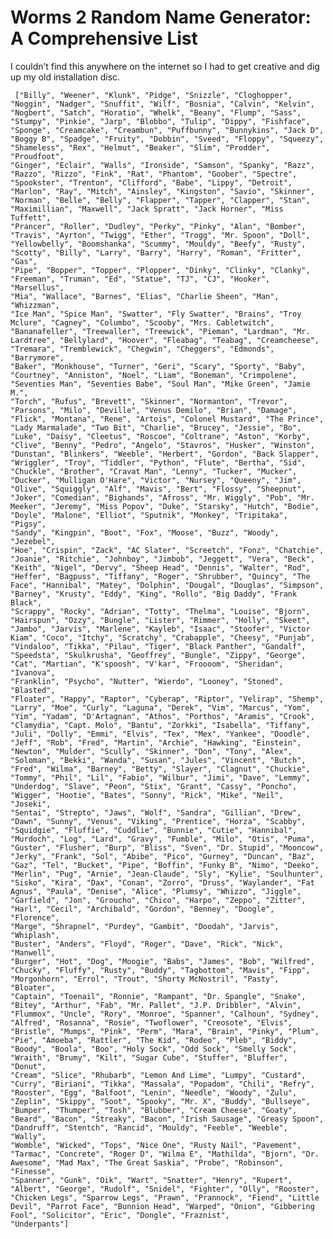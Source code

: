 # Worms 2 Random Name Generator: A Comprehensive List

I couldn’t find this anywhere on the internet so I had to get creative and dig up my old installation disc.

<code> ["Billy", "Weener", "Klunk", "Pidge", "Snizzle", "Cloghopper", "Noggin", "Nadger", "Snuffit", "Wilf", "Bosnia", "Calvin", "Kelvin", "Nogbert", "Satch", "Horatio", "Whelk", "Beany", "Flump", "Sass", "Stumpy", "Pinkie", "Jarp", "Blobbo", "Tulip", "Dippy", "Fishface", "Sponge", "Creamcake", "Creambun", "Puffbunny", "Bunnykins", "Jack D", "Boggy B", "Spadge", "Fruity", "Dobbin", "Sveed", "Floppy", "Squeezy", "Shameless", "Rex", "Helmut", "Beaker", "Slim", "Prodder", "Proudfoot", "Ginger", "Eclair", "Walls", "Ironside", "Samson", "Spanky", "Razz", "Razzo", "Rizzo", "Fink", "Rat", "Phantom", "Goober", "Spectre", "Spookster", "Trenton", "Clifford", "Babe", "Lippy", "Detroit", "Marlon", "Ray", "Mitch", "Ainsley", "Kingston", "Savio", "Skinner", "Norman", "Belle", "Belly", "Flapper", "Tapper", "Clapper", "Stan", "Maximillian", "Maxwell", "Jack Spratt", "Jack Horner", "Miss Tuffett", "Prancer", "Roller", "Dudley", "Perky", "Pinky", "Alan", "Bomber", "Travis", "Ayrton", "Twigg", "Ether", "Trogg", "Mr. Spoon", "Doll", "Yellowbelly", "Boomshanka", "Scummy", "Mouldy", "Beefy", "Rusty", "Scotty", "Billy", "Larry", "Barry", "Harry", "Roman", "Fritter", "Gas", "Pipe", "Bopper", "Topper", "Plopper", "Dinky", "Clinky", "Clanky", "Freeman", "Truman", "Ed", "Statue", "TJ", "CJ", "Hooker", "Marsellus", "Mia", "Wallace", "Barnes", "Elias", "Charlie Sheen", "Man", "Whizzman", "Ice Man", "Spice Man", "Swatter", "Fly Swatter", "Brains", "Troy Mclure", "Cagney", "Columbo", "Scooby", "Mrs. Cabletwitch", "Bananafeller", "Treewaller", "Treewick", "Pieman", "Lardman", "Mr. Lardtree", "Bellylard", "Hoover", "Fleabag", "Teabag", "Creamcheese", "Tremara", "Tremblewick", "Chegwin", "Cheggers", "Edmonds", "Barrymore", "Baker", "Monkhouse", "Turner", "Geri", "Scary", "Sporty", "Baby", "Courtney", "Anniston", "Noel", "Liam", "Boneman", "Crimpolene", "Seventies Man", "Seventies Babe", "Soul Man", "Mike Green", "Jamie M.", "Torch", "Rufus", "Brevett", "Skinner", "Normanton", "Trevor", "Parsons", "Milo", "Deville", "Venus Demilo", "Brian", "Damage", "Flick", "Montana", "Rene", "Artois", "Colonel Mustard", "The Prince", "Lady Marmalade", "Two Bit", "Charlie", "Brucey", "Jessie", "Bo", "Luke", "Daisy", "Cleetus", "Roscoe", "Coltrane", "Aston", "Korby", "Clive", "Benny", "Pedro", "Angelo", "Stavros", "Husker", "Winston", "Dunstan", "Blinkers", "Weeble", "Herbert", "Gordon", "Back Slapper", "Wriggler", "Troy", "Tiddler", "Python", "Flute", "Bertha", "Sid", "Chuckle", "Brother", "Cravat Man", "Lenny", "Tucker", "Mucker", "Ducker", "Mulligan O'Hare", "Victor", "Nursey", "Queeny", "Jim", "Olive", "Squiggly", "Alf", "Mavis", "Bert", "Flossy", "Sheepnut", "Joker", "Comedian", "Bighands", "Afross", "Mr. Wiggly", "Pob", "Mr. Meeker", "Jeremy", "Miss Popov", "Duke", "Starsky", "Hutch", "Bodie", "Doyle", "Malone", "Elliot", "Sputnik", "Monkey", "Tripitaka", "Pigsy", "Sandy", "Kingpin", "Boot", "Fox", "Moose", "Buzz", "Woody", "Jezebel", "Hoe", "Crispin", "Zack", "AC Slater", "Screetch", "Fonz", "Chatchie", "Joanie", "Ritchie", "Johnboy", "Jimbob", "Jeggett", "Vera", "Beck", "Keith", "Nigel", "Dervy", "Sheep Head", "Dennis", "Walter", "Rod", "Heffer", "Bagpuss", "Tiffany", "Roger", "Shrubber", "Quincy", "The Face", "Hannibal", "Matey", "Dolphin", "Dougal", "Douglas", "Simpson", "Barney", "Krusty", "Eddy", "King", "Rollo", "Big Daddy", "Frank Black", "Scrappy", "Rocky", "Adrian", "Totty", "Thelma", "Louise", "Bjorn", "Hairspun", "Ozzy", "Bungle", "Lister", "Rimmer", "Holly", "Skeet", "Jambo", "Jarvis", "Marlene", "Kayleb", "Isaac", "Stoofer", "Victor Kiam", "Coco", "Itchy", "Scratchy", "Crabapple", "Cheesy", "Punjab", "Vindaloo", "Tikka", "Pilau", "Tiger", "Black Panther", "Gandalf", "Speedsta", "Skulkrusha", "Geoffrey", "Bungle", "Zippy", "George", "Cat", "Martian", "K'spoosh", "V'kar", "Froooom", "Sheridan", "Ivanova", "Franklin", "Psycho", "Nutter", "Wierdo", "Looney", "Stoned", "Blasted", "Floater", "Happy", "Raptor", "Cyberap", "Riptor", "Velirap", "Shemp", "Larry", "Moe", "Curly", "Laguna", "Derek", "Vim", "Marcus", "Yom", "Yim", "Yadam", "D'Artagnan", "Athos", "Porthos", "Aramis", "Crook", "Clamydia", "Capt. Molo", "Bantu", "Zorkki", "Isabella", "Tiffany", "Juli", "Dolly", "Emmi", "Elvis", "Tex", "Mex", "Yankee", "Doodle", "Jeff", "Rob", "Fred", "Martin", "Archie", "Hawking", "Einstein", "Newton", "Mulder", "Scully", "Skinner", "Don", "Tony", "Alex", "Soloman", "Bekki", "Wanda", "Susan", "Jules", "Vincent", "Butch", "Fred", "Wilma", "Barney", "Betty", "Slayer", "Clagnut", "Chuckie", "Tommy", "Phil", "Lil", "Fabio", "Wilbur", "Jimi", "Dave", "Lemmy", "Underdog", "Slave", "Peon", "Stix", "Grant", "Cassy", "Poncho", "Wigger", "Hootie", "Bates", "Sonny", "Rick", "Mike", "Neil", "Joseki", "Sentai", "Strepto", "Jaws", "Wolf", "Sandra", "Gillian", "Drew", "Dawn", "Sunny", "Venus", "Viking", "Prentice", "Horza", "Scabby", "Squidgie", "Fluffie", "Cuddlie", "Bunnie", "Cutie", "Hannibal", "Murdoch", "Log", "Lard", "Gravy", "Fumble", "Milo", "Otis", "Puma", "Guster", "Flusher", "Burp", "Bliss", "Sven", "Dr. Stupid", "Mooncow", "Jerky", "Frank", "Sol", "Abibe", "Pico", "Gurney", "Duncan", "Baz", "Gaz", "Tel", "Bucket", "Pipe", "Boffin", "Funky B", "Nimo", "Deeko", "Merlin", "Pug", "Arnie", "Jean-Claude", "Sly", "Kylie", "Soulhunter", "Sisko", "Kira", "Dax", "Conan", "Zorro", "Druss", "Waylander", "Fat Agnus", "Paula", "Denise", "Alice", "Plumsy", "Whizzo", "Jiggle", "Garfield", "Jon", "Groucho", "Chico", "Harpo", "Zeppo", "Zitter", "Harl", "Cecil", "Archibald", "Gordon", "Benney", "Doogle", "Florence", "Marge", "Shrapnel", "Purdey", "Gambit", "Doodah", "Jarvis", "Whiplash", "Buster", "Anders", "Floyd", "Roger", "Dave", "Rick", "Nick", "Manwell", "Burger", "Hot", "Dog", "Moogie", "Babs", "James", "Bob", "Wilfred", "Chucky", "Fluffy", "Rusty", "Buddy", "Tagbottom", "Mavis", "Fipp", "Morgonhorn", "Errol", "Trout", "Shorty McNostril", "Pasty", "Bloater", "Captain", "Toenail", "Ronnie", "Rampant", "Dr. Spangle", "Snake", "Bitey", "Arthur", "Fab", "Mr. Pallet", "J.P. Dribbler", "Alvin", "Flummox", "Uncle", "Rory", "Monroe", "Spanner", "Calhoun", "Sydney", "Alfred", "Rosanna", "Rosie", "Twoflower", "Creosote", "Elvis", "Bristle", "Mumps", "Pink", "Perm", "Mara", "Brain", "Pinky", "Plum", "Pie", "Amoeba", "Rattler", "The Kid", "Rodeo", "Pleb", "Biddy", "Boody", "Boola", "Boo", "Holy Sock", "Odd Sock", "Smelly Sock", "Wraith", "Brumy", "Kilt", "Sugar Cube", "Stuffer", "Bluffer", "Donut", "Cream", "Slice", "Rhubarb", "Lemon And Lime", "Lumpy", "Custard", "Curry", "Biriani", "Tikka", "Massala", "Popadom", "Chili", "Refry", "Rooster", "Egg", "Balfoot", "Lenin", "Needle", "Woody", "Zulu", "Zeplin", "Skippy", "Soot", "Spooky", "Mr. X", "Buddy", "Bullseye", "Bumper", "Thumper", "Tosh", "Blubber", "Cream Cheese", "Goaty", "Beard", "Bacon", "Streaky", "Bacon", "Irish Sausage", "Greasy Spoon", "Dandruff", "Stentch", "Rancid", "Mouldy", "Feeble", "Weeble", "Wally", "Womble", "Wicked", "Tops", "Nice One", "Rusty Nail", "Pavement", "Tarmac", "Concrete", "Roger D", "Wilma E", "Mathilda", "Bjorn", "Dr. Awesome", "Mad Max", "The Great Saskia", "Probe", "Robinson", "Finesse", "Spanner", "Gunk", "Oik", "Wart", "Snatter", "Henry", "Rupert", "Albert", "George", "Rudolf", "Snidel", "Fighter", "Olly", "Rooster", "Chicken Legs", "Sparrow Legs", "Prawn", "Prannock", "Fiend", "Little Devil", "Parrot Face", "Bunnion Head", "Warped", "Onion", "Gibbering Fool", "Solicitor", "Eric", "Dongle", "Fraznist", "Underpants"]</code>
